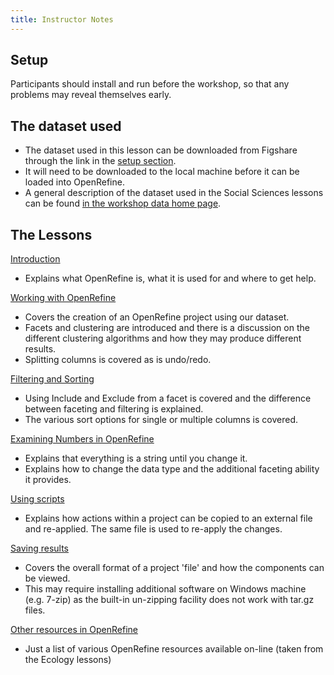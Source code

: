 ```yaml
---
title: Instructor Notes
---
```


## Setup

Participants should install and run before the workshop, so that any problems
may reveal themselves early.

## The dataset used

- The dataset used in this lesson can be downloaded from Figshare through the
  link in the [setup section](../learners/setup.md).
- It will need to be downloaded to the local machine before it can be loaded
  into OpenRefine.
- A general description of the dataset used in the Social Sciences lessons can
  be found [in the workshop data home page](https://datacarpentry.org/socialsci-workshop/data/).

## The Lessons

[Introduction](../episodes/01-introduction.md)

- Explains what OpenRefine is, what it is used for and where to get help.

[Working with OpenRefine](../episodes/02-working-with-openrefine.md)

- Covers the creation of an OpenRefine project using our dataset.
- Facets and clustering are introduced and there is a discussion on the
  different clustering algorithms and how they may produce different results.
- Splitting columns is covered as is undo/redo.

[Filtering and Sorting](../episodes/03-filter-sort.md)

- Using Include and Exclude from a facet is covered and the difference between
  faceting and filtering is explained.
- The various sort options for single or multiple columns is covered.

[Examining Numbers in OpenRefine](../episodes/04-numbers.md)

- Explains that everything is a string until you change it.
- Explains how to change the data type and the additional faceting ability it provides.

[Using scripts](../episodes/05-scripts.md)

- Explains how actions within a project can be copied to an external file and
  re-applied. The same file is used to re-apply the changes.

[Saving results](../episodes/06-saving.md)

- Covers the overall format of a project 'file' and how the components can be viewed.
- This may require installing additional software on Windows machine (e.g.
  7-zip) as the built-in un-zipping facility does not work with tar.gz files.

[Other resources in OpenRefine](../episodes/07-resources.md)

- Just a list of various OpenRefine resources available on-line (taken from the Ecology lessons)



